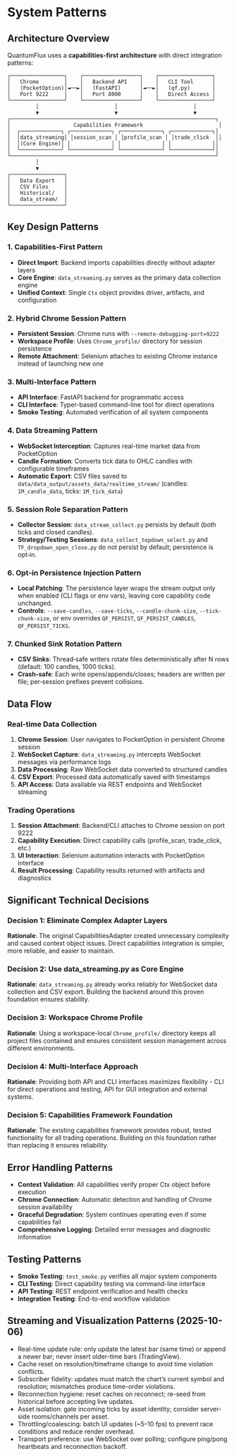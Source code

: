 # System Patterns

## Architecture Overview
QuantumFlux uses a **capabilities-first architecture** with direct integration patterns:

```
┌─────────────────┐    ┌──────────────────┐    ┌─────────────────┐
│   Chrome        │    │   Backend API    │    │   CLI Tool      │
│   (PocketOption)│◄──►│   (FastAPI)      │◄──►│   (qf.py)       │
│   Port 9222     │    │   Port 8000      │    │   Direct Access │
└─────────────────┘    └──────────────────┘    └─────────────────┘
         │                        │                        │
         ▼                        ▼                        ▼
┌─────────────────────────────────────────────────────────────────┐
│                    Capabilities Framework                        │
│  ┌─────────────┐ ┌─────────────┐ ┌─────────────┐ ┌─────────────┐│
│  │data_streaming│ │session_scan │ │profile_scan │ │trade_click  ││
│  │(Core Engine)│ │             │ │             │ │             ││
│  └─────────────┘ └─────────────┘ └─────────────┘ └─────────────┘│
└─────────────────────────────────────────────────────────────────┘
         │
         ▼
┌─────────────────┐
│   Data Export   │
│   CSV Files     │
│   Historical/   │
│   data_stream/  │
└─────────────────┘
```

## Key Design Patterns

### 1. Capabilities-First Pattern
- **Direct Import**: Backend imports capabilities directly without adapter layers
- **Core Engine**: `data_streaming.py` serves as the primary data collection engine
- **Unified Context**: Single `Ctx` object provides driver, artifacts, and configuration

### 2. Hybrid Chrome Session Pattern
- **Persistent Session**: Chrome runs with `--remote-debugging-port=9222`
- **Workspace Profile**: Uses `Chrome_profile/` directory for session persistence
- **Remote Attachment**: Selenium attaches to existing Chrome instance instead of launching new one

### 3. Multi-Interface Pattern
- **API Interface**: FastAPI backend for programmatic access
- **CLI Interface**: Typer-based command-line tool for direct operations
- **Smoke Testing**: Automated verification of all system components

### 4. Data Streaming Pattern
- **WebSocket Interception**: Captures real-time market data from PocketOption
- **Candle Formation**: Converts tick data to OHLC candles with configurable timeframes
- **Automatic Export**: CSV files saved to `data/data_output/assets_data/realtime_stream/` (candles: `1M_candle_data`, ticks: `1M_tick_data`)

### 5. Session Role Separation Pattern
- **Collector Session**: `data_stream_collect.py` persists by default (both ticks and closed candles).
- **Strategy/Testing Sessions**: `data_collect_topdown_select.py` and `TF_dropdown_open_close.py` do not persist by default; persistence is opt‑in.

### 6. Opt‑in Persistence Injection Pattern
- **Local Patching**: The persistence layer wraps the stream output only when enabled (CLI flags or env vars), leaving core capability code unchanged.
- **Controls**: `--save-candles`, `--save-ticks`, `--candle-chunk-size`, `--tick-chunk-size`, or env overrides `QF_PERSIST`, `QF_PERSIST_CANDLES`, `QF_PERSIST_TICKS`.

### 7. Chunked Sink Rotation Pattern
- **CSV Sinks**: Thread‑safe writers rotate files deterministically after N rows (default: 100 candles, 1000 ticks).
- **Crash‑safe**: Each write opens/appends/closes; headers are written per file; per‑session prefixes prevent collisions.

## Data Flow

### Real-time Data Collection
1. **Chrome Session**: User navigates to PocketOption in persistent Chrome session
2. **WebSocket Capture**: `data_streaming.py` intercepts WebSocket messages via performance logs
3. **Data Processing**: Raw WebSocket data converted to structured candles
4. **CSV Export**: Processed data automatically saved with timestamps
5. **API Access**: Data available via REST endpoints and WebSocket streaming

### Trading Operations
1. **Session Attachment**: Backend/CLI attaches to Chrome session on port 9222
2. **Capability Execution**: Direct capability calls (profile_scan, trade_click, etc.)
3. **UI Interaction**: Selenium automation interacts with PocketOption interface
4. **Result Processing**: Capability results returned with artifacts and diagnostics

## Significant Technical Decisions

### Decision 1: Eliminate Complex Adapter Layers
**Rationale**: The original CapabilitiesAdapter created unnecessary complexity and caused context object issues. Direct capabilities integration is simpler, more reliable, and easier to maintain.

### Decision 2: Use data_streaming.py as Core Engine
**Rationale**: `data_streaming.py` already works reliably for WebSocket data collection and CSV export. Building the backend around this proven foundation ensures stability.

### Decision 3: Workspace Chrome Profile
**Rationale**: Using a workspace-local `Chrome_profile/` directory keeps all project files contained and ensures consistent session management across different environments.

### Decision 4: Multi-Interface Approach
**Rationale**: Providing both API and CLI interfaces maximizes flexibility - CLI for direct operations and testing, API for GUI integration and external systems.

### Decision 5: Capabilities Framework Foundation
**Rationale**: The existing capabilities framework provides robust, tested functionality for all trading operations. Building on this foundation rather than replacing it ensures reliability.

## Error Handling Patterns
- **Context Validation**: All capabilities verify proper Ctx object before execution
- **Chrome Connection**: Automatic detection and handling of Chrome session availability
- **Graceful Degradation**: System continues operating even if some capabilities fail
- **Comprehensive Logging**: Detailed error messages and diagnostic information

## Testing Patterns
- **Smoke Testing**: `test_smoke.py` verifies all major system components
- **CLI Testing**: Direct capability testing via command-line interface
- **API Testing**: REST endpoint verification and health checks
- **Integration Testing**: End-to-end workflow validation
## Streaming and Visualization Patterns (2025-10-06)

- Real-time update rule: only update the latest bar (same time) or append a newer bar; never insert older-time bars (TradingView).
- Cache reset on resolution/timeframe change to avoid time violation conflicts.
- Subscriber fidelity: updates must match the chart’s current symbol and resolution; mismatches produce time-order violations.
- Reconnection hygiene: reset caches on reconnect; re-seed from historical before accepting live updates.
- Asset isolation: gate incoming ticks by asset identity; consider server-side rooms/channels per asset.
- Throttling/coalescing: batch UI updates (~5–10 fps) to prevent race conditions and reduce render overhead.
- Transport preference: use WebSocket over polling; configure ping/pong heartbeats and reconnection backoff.

